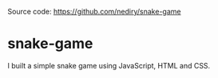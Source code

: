Source code: https://github.com/nediry/snake-game

# snake-game
I built a simple snake game using JavaScript, HTML and CSS.
